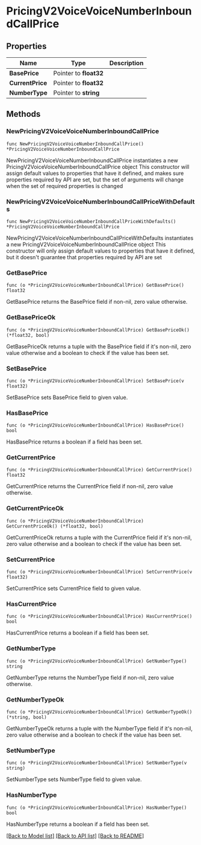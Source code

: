 # PricingV2VoiceVoiceNumberInboundCallPrice

## Properties

Name | Type | Description
------------ | ------------- | -------------
**BasePrice** | Pointer to **float32** |  | [optional] 
**CurrentPrice** | Pointer to **float32** |  | [optional] 
**NumberType** | Pointer to **string** |  | [optional] 

## Methods

### NewPricingV2VoiceVoiceNumberInboundCallPrice

`func NewPricingV2VoiceVoiceNumberInboundCallPrice() *PricingV2VoiceVoiceNumberInboundCallPrice`

NewPricingV2VoiceVoiceNumberInboundCallPrice instantiates a new PricingV2VoiceVoiceNumberInboundCallPrice object
This constructor will assign default values to properties that have it defined,
and makes sure properties required by API are set, but the set of arguments
will change when the set of required properties is changed

### NewPricingV2VoiceVoiceNumberInboundCallPriceWithDefaults

`func NewPricingV2VoiceVoiceNumberInboundCallPriceWithDefaults() *PricingV2VoiceVoiceNumberInboundCallPrice`

NewPricingV2VoiceVoiceNumberInboundCallPriceWithDefaults instantiates a new PricingV2VoiceVoiceNumberInboundCallPrice object
This constructor will only assign default values to properties that have it defined,
but it doesn't guarantee that properties required by API are set

### GetBasePrice

`func (o *PricingV2VoiceVoiceNumberInboundCallPrice) GetBasePrice() float32`

GetBasePrice returns the BasePrice field if non-nil, zero value otherwise.

### GetBasePriceOk

`func (o *PricingV2VoiceVoiceNumberInboundCallPrice) GetBasePriceOk() (*float32, bool)`

GetBasePriceOk returns a tuple with the BasePrice field if it's non-nil, zero value otherwise
and a boolean to check if the value has been set.

### SetBasePrice

`func (o *PricingV2VoiceVoiceNumberInboundCallPrice) SetBasePrice(v float32)`

SetBasePrice sets BasePrice field to given value.

### HasBasePrice

`func (o *PricingV2VoiceVoiceNumberInboundCallPrice) HasBasePrice() bool`

HasBasePrice returns a boolean if a field has been set.

### GetCurrentPrice

`func (o *PricingV2VoiceVoiceNumberInboundCallPrice) GetCurrentPrice() float32`

GetCurrentPrice returns the CurrentPrice field if non-nil, zero value otherwise.

### GetCurrentPriceOk

`func (o *PricingV2VoiceVoiceNumberInboundCallPrice) GetCurrentPriceOk() (*float32, bool)`

GetCurrentPriceOk returns a tuple with the CurrentPrice field if it's non-nil, zero value otherwise
and a boolean to check if the value has been set.

### SetCurrentPrice

`func (o *PricingV2VoiceVoiceNumberInboundCallPrice) SetCurrentPrice(v float32)`

SetCurrentPrice sets CurrentPrice field to given value.

### HasCurrentPrice

`func (o *PricingV2VoiceVoiceNumberInboundCallPrice) HasCurrentPrice() bool`

HasCurrentPrice returns a boolean if a field has been set.

### GetNumberType

`func (o *PricingV2VoiceVoiceNumberInboundCallPrice) GetNumberType() string`

GetNumberType returns the NumberType field if non-nil, zero value otherwise.

### GetNumberTypeOk

`func (o *PricingV2VoiceVoiceNumberInboundCallPrice) GetNumberTypeOk() (*string, bool)`

GetNumberTypeOk returns a tuple with the NumberType field if it's non-nil, zero value otherwise
and a boolean to check if the value has been set.

### SetNumberType

`func (o *PricingV2VoiceVoiceNumberInboundCallPrice) SetNumberType(v string)`

SetNumberType sets NumberType field to given value.

### HasNumberType

`func (o *PricingV2VoiceVoiceNumberInboundCallPrice) HasNumberType() bool`

HasNumberType returns a boolean if a field has been set.


[[Back to Model list]](../README.md#documentation-for-models) [[Back to API list]](../README.md#documentation-for-api-endpoints) [[Back to README]](../README.md)



